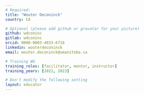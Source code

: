 ```yaml
---
# Required:
title: "Wouter Deconinck"
country: CA

# Optional (please add github or gravatar for your picture)
github: wdconinc
gitlab: wdconinc
orcid: 0000-0003-4033-6716
linkedin: wouterdeconinck
email: wouter.deconinck@umanitoba.ca

# Training WG
training_roles: [facilitator, mentor, instructor]
training_years: [2022, 2023]

# Don't modify the following setting
layout: educator
---
```

